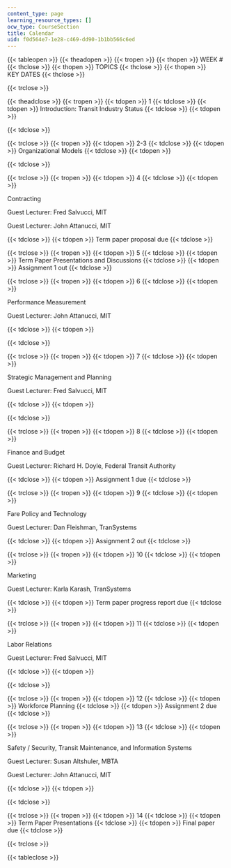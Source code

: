 ```yaml
---
content_type: page
learning_resource_types: []
ocw_type: CourseSection
title: Calendar
uid: f0d564e7-1e28-c469-dd90-1b1bb566c6ed
---
```


{{< tableopen >}}
{{< theadopen >}}
{{< tropen >}}
{{< thopen >}}
WEEK #
{{< thclose >}}
{{< thopen >}}
TOPICS
{{< thclose >}}
{{< thopen >}}
KEY DATES
{{< thclose >}}

{{< trclose >}}

{{< theadclose >}}
{{< tropen >}}
{{< tdopen >}}
1
{{< tdclose >}}
{{< tdopen >}}
Introduction: Transit Industry Status
{{< tdclose >}}
{{< tdopen >}}

{{< tdclose >}}

{{< trclose >}}
{{< tropen >}}
{{< tdopen >}}
2-3
{{< tdclose >}}
{{< tdopen >}}
Organizational Models
{{< tdclose >}}
{{< tdopen >}}

{{< tdclose >}}

{{< trclose >}}
{{< tropen >}}
{{< tdopen >}}
4
{{< tdclose >}}
{{< tdopen >}}


Contracting

Guest Lecturer: Fred Salvucci, MIT

Guest Lecturer: John Attanucci, MIT


{{< tdclose >}}
{{< tdopen >}}
Term paper proposal due
{{< tdclose >}}

{{< trclose >}}
{{< tropen >}}
{{< tdopen >}}
5
{{< tdclose >}}
{{< tdopen >}}
Term Paper Presentations and Discussions
{{< tdclose >}}
{{< tdopen >}}
Assignment 1 out
{{< tdclose >}}

{{< trclose >}}
{{< tropen >}}
{{< tdopen >}}
6
{{< tdclose >}}
{{< tdopen >}}


Performance Measurement

Guest Lecturer: John Attanucci, MIT


{{< tdclose >}}
{{< tdopen >}}

{{< tdclose >}}

{{< trclose >}}
{{< tropen >}}
{{< tdopen >}}
7
{{< tdclose >}}
{{< tdopen >}}


Strategic Management and Planning

Guest Lecturer: Fred Salvucci, MIT


{{< tdclose >}}
{{< tdopen >}}

{{< tdclose >}}

{{< trclose >}}
{{< tropen >}}
{{< tdopen >}}
8
{{< tdclose >}}
{{< tdopen >}}


Finance and Budget

Guest Lecturer: Richard H. Doyle, Federal Transit Authority


{{< tdclose >}}
{{< tdopen >}}
Assignment 1 due
{{< tdclose >}}

{{< trclose >}}
{{< tropen >}}
{{< tdopen >}}
9
{{< tdclose >}}
{{< tdopen >}}


Fare Policy and Technology

Guest Lecturer: Dan Fleishman, TranSystems


{{< tdclose >}}
{{< tdopen >}}
Assignment 2 out
{{< tdclose >}}

{{< trclose >}}
{{< tropen >}}
{{< tdopen >}}
10
{{< tdclose >}}
{{< tdopen >}}


Marketing

Guest Lecturer: Karla Karash, TranSystems


{{< tdclose >}}
{{< tdopen >}}
Term paper progress report due
{{< tdclose >}}

{{< trclose >}}
{{< tropen >}}
{{< tdopen >}}
11
{{< tdclose >}}
{{< tdopen >}}


Labor Relations

Guest Lecturer: Fred Salvucci, MIT


{{< tdclose >}}
{{< tdopen >}}

{{< tdclose >}}

{{< trclose >}}
{{< tropen >}}
{{< tdopen >}}
12
{{< tdclose >}}
{{< tdopen >}}
Workforce Planning
{{< tdclose >}}
{{< tdopen >}}
Assignment 2 due
{{< tdclose >}}

{{< trclose >}}
{{< tropen >}}
{{< tdopen >}}
13
{{< tdclose >}}
{{< tdopen >}}


Safety / Security, Transit Maintenance, and Information Systems

Guest Lecturer: Susan Altshuler, MBTA

Guest Lecturer: John Attanucci, MIT


{{< tdclose >}}
{{< tdopen >}}

{{< tdclose >}}

{{< trclose >}}
{{< tropen >}}
{{< tdopen >}}
14
{{< tdclose >}}
{{< tdopen >}}
Term Paper Presentations
{{< tdclose >}}
{{< tdopen >}}
Final paper due
{{< tdclose >}}

{{< trclose >}}

{{< tableclose >}}